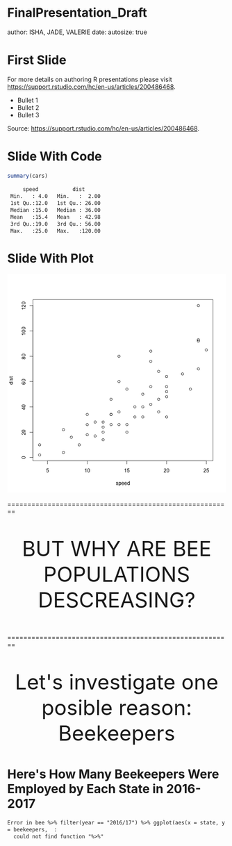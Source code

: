 FinalPresentation_Draft
========================================================
author: ISHA, JADE, VALERIE
date: 
autosize: true

First Slide
========================================================

For more details on authoring R presentations please visit <https://support.rstudio.com/hc/en-us/articles/200486468>.

- Bullet 1
- Bullet 2
- Bullet 3

Source: <https://support.rstudio.com/hc/en-us/articles/200486468>.

Slide With Code
========================================================


```r
summary(cars)
```

```
     speed           dist       
 Min.   : 4.0   Min.   :  2.00  
 1st Qu.:12.0   1st Qu.: 26.00  
 Median :15.0   Median : 36.00  
 Mean   :15.4   Mean   : 42.98  
 3rd Qu.:19.0   3rd Qu.: 56.00  
 Max.   :25.0   Max.   :120.00  
```

Slide With Plot
========================================================

![plot of chunk unnamed-chunk-2](FinalPresentation_Draft-figure/unnamed-chunk-2-1.png)

========================================================

<font size=80> 
<center>

BUT WHY ARE BEE POPULATIONS DESCREASING?
</center>
</font> 



========================================================

<center>
<font size=80> 

Let's investigate one posible reason:
       Beekeepers

</font> 
</center>

Here's How Many Beekeepers Were Employed by Each State in 2016-2017
========================================================













```
Error in bee %>% filter(year == "2016/17") %>% ggplot(aes(x = state, y = beekeepers,  : 
  could not find function "%>%"
```
